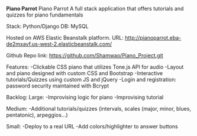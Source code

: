 **Piano Parrot**
Piano Parrot
A full stack application that offers tutorials and quizzes for piano fundamentals

Stack: Python/Django
DB: MySQL

Hosted on AWS Elastic Beanstalk platform. 
URL: http://pianoparrot.eba-de2mxavf.us-west-2.elasticbeanstalk.com/

Github Repo link: https://github.com/Shamwao/Piano_Project.git

Features:
-Clickable CSS piano that utilizes Tone.js API for audio
-Layout and piano designed with custom CSS and Bootstrap
-Interactive tutorials/Quizzes using custom JS and jQuery
-Login and registration: password security maintained with Bcrypt

Backlog:
Large:
-Improvising logic for piano
-Improvising tutorial

Medium:
-Additional tutorials/quizzes (intervals, scales (major, minor, blues, pentatonic), arpeggios...)

Small:
-Deploy to a real URL
-Add colors/highlighter to answer buttons
